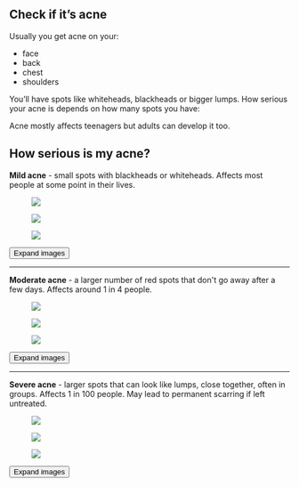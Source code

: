 ## Check if it’s acne

Usually you get acne on your:

- face
- back 
- chest 
- shoulders

You’ll have spots like whiteheads, blackheads or bigger lumps. How serious your acne is depends on how many spots you have: 

Acne mostly affects teenagers but adults can develop it too. 

## How serious is my acne?

**Mild acne** - small spots with blackheads or whiteheads. Affects most people at some point in their lives.

<article class="figure-list is-collapsed no-captions">
  <div class="figure-list__body figure-list--preview">
    <div class="figure-list--col two-thirds">
      <figure class="figure-list__figure">
        <img src="/images/acne/acne-mild-3_640.jpg" />
      </figure>
    </div>
    <div class="figure-list--col one-third">
      <figure class="figure-list__figure">
        <img src="/images/acne/acne-mild-2_640.jpg" />
      </figure>
      <figure class="figure-list__figure">
        <img src="/images/acne/acne-mild-1_640.jpg" />
      </figure>
    </div>
  </div>
  <button type="button" class="figure-list__btn">Expand images</button>
</article>

***

**Moderate acne** - a larger number of red spots that don't go away after a few days. Affects around 1 in 4 people. 

<article class="figure-list is-collapsed no-captions">
  <div class="figure-list__body figure-list--preview">
    <div class="figure-list--col two-thirds">
      <figure class="figure-list__figure">
        <img src="/images/acne/acne-moderate-3_640.jpg" />
      </figure>
    </div>
    <div class="figure-list--col one-third">
      <figure class="figure-list__figure">
        <img src="/images/acne/acne-moderate-2_640.jpg" />
      </figure>
      <figure class="figure-list__figure">
        <img src="/images/acne/acne-moderate-1_640.jpg" />
      </figure>
    </div>
  </div>
  <button type="button" class="figure-list__btn">Expand images</button>
</article>

***

**Severe acne** - larger spots that can look like lumps, close together, often in groups. Affects 1 in 100 people. May lead to permanent scarring if left untreated.

<article class="figure-list is-collapsed no-captions">
  <div class="figure-list__body figure-list--preview">
    <div class="figure-list--col two-thirds">
      <figure class="figure-list__figure">
        <img src="/images/acne/acne-severe-3_640.jpg" />
      </figure>
    </div>
    <div class="figure-list--col one-third">
      <figure class="figure-list__figure">
        <img src="/images/acne/acne-severe-2_640.jpg" />
      </figure>
      <figure class="figure-list__figure">
        <img src="/images/acne/acne-severe-1_640.jpg" />
      </figure>
    </div>
  </div>
  <button type="button" class="figure-list__btn">Expand images</button>
</article>